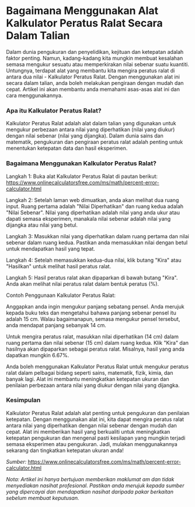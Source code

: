 Bagaimana Menggunakan Alat Kalkulator Peratus Ralat Secara Dalam Talian
=======================================================================

Dalam dunia pengukuran dan penyelidikan, kejituan dan ketepatan adalah faktor penting. Namun, kadang-kadang kita mungkin membuat kesalahan semasa mengukur sesuatu atau memperkirakan nilai sebenar suatu kuantiti. Untungnya, terdapat alat yang membantu kita mengira peratus ralat di antara dua nilai - Kalkulator Peratus Ralat. Dengan menggunakan alat ini secara dalam talian, anda boleh melakukan pengiraan dengan mudah dan cepat. Artikel ini akan membantu anda memahami asas-asas alat ini dan cara menggunakannya.

### Apa itu Kalkulator Peratus Ralat?

Kalkulator Peratus Ralat adalah alat dalam talian yang digunakan untuk mengukur perbezaan antara nilai yang diperhatikan (nilai yang diukur) dengan nilai sebenar (nilai yang dijangka). Dalam dunia sains dan matematik, pengukuran dan pengiraan peratus ralat adalah penting untuk menentukan ketepatan data dan hasil eksperimen.

### Bagaimana Menggunakan Kalkulator Peratus Ralat?

Langkah 1: Buka alat Kalkulator Peratus Ralat di pautan berikut: <https://www.onlinecalculatorsfree.com/ms/math/percent-error-calculator.html>

Langkah 2: Setelah laman web dimuatkan, anda akan melihat dua ruang input. Ruang pertama adalah "Nilai Diperhatikan" dan ruang kedua adalah "Nilai Sebenar". Nilai yang diperhatikan adalah nilai yang anda ukur atau dapati semasa eksperimen, manakala nilai sebenar adalah nilai yang dijangka atau nilai yang betul.

Langkah 3: Masukkan nilai yang diperhatikan dalam ruang pertama dan nilai sebenar dalam ruang kedua. Pastikan anda memasukkan nilai dengan betul untuk mendapatkan hasil yang tepat.

Langkah 4: Setelah memasukkan kedua-dua nilai, klik butang "Kira" atau "Hasilkan" untuk melihat hasil peratus ralat.

Langkah 5: Hasil peratus ralat akan dipaparkan di bawah butang "Kira". Anda akan melihat nilai peratus ralat dalam bentuk peratus (%).

Contoh Penggunaan Kalkulator Peratus Ralat:

Anggapkan anda ingin mengukur panjang sebatang pensel. Anda merujuk kepada buku teks dan mengetahui bahawa panjang sebenar pensel itu adalah 15 cm. Walau bagaimanapun, semasa mengukur pensel tersebut, anda mendapat panjang sebanyak 14 cm.

Untuk mengira peratus ralat, masukkan nilai diperhatikan (14 cm) dalam ruang pertama dan nilai sebenar (15 cm) dalam ruang kedua. Klik "Kira" dan hasilnya akan dipaparkan sebagai peratus ralat. Misalnya, hasil yang anda dapatkan mungkin 6.67%.

Anda boleh menggunakan Kalkulator Peratus Ralat untuk mengukur peratus ralat dalam pelbagai bidang seperti sains, matematik, fizik, kimia, dan banyak lagi. Alat ini membantu meningkatkan ketepatan ukuran dan penilaian perbezaan antara nilai yang diukur dengan nilai yang dijangka.

### Kesimpulan

Kalkulator Peratus Ralat adalah alat penting untuk pengukuran dan penilaian ketepatan. Dengan menggunakan alat ini, kita dapat mengira peratus ralat antara nilai yang diperhatikan dengan nilai sebenar dengan mudah dan cepat. Alat ini memberikan hasil yang berkualiti untuk meningkatkan ketepatan pengukuran dan mengenal pasti kesilapan yang mungkin terjadi semasa eksperimen atau pengukuran. Jadi, mulakan menggunakannya sekarang dan tingkatkan ketepatan ukuran anda!

*Sumber:* <https://www.onlinecalculatorsfree.com/ms/math/percent-error-calculator.html>

*Nota: Artikel ini hanya bertujuan memberikan maklumat am dan tidak menyediakan nasihat profesional. Pastikan anda merujuk kepada sumber yang dipercayai dan mendapatkan nasihat daripada pakar berkaitan sebelum membuat keputusan.*
